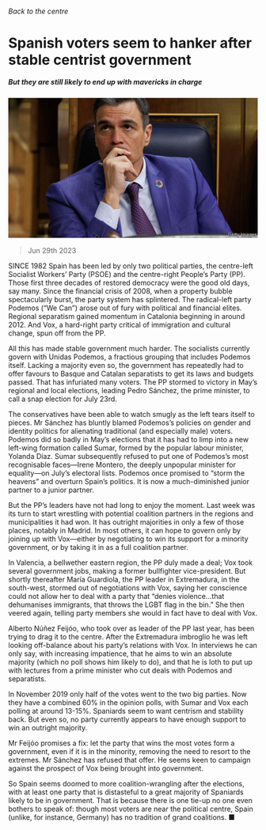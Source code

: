 ###### Back to the centre

# Spanish voters seem to hanker after stable centrist government 

##### But they are still likely to end up with mavericks in charge 

![image](images/20230701_EUP005.jpg) 

> Jun 29th 2023 

SINCE 1982 Spain has been led by only two political parties, the centre-left Socialist Workers’ Party (PSOE) and the centre-right People’s Party (PP). Those first three decades of restored democracy were the good old days, say many. Since the financial crisis of 2008, when a property bubble spectacularly burst, the party system has splintered. The radical-left party Podemos (“We Can”) arose out of fury with political and financial elites. Regional separatism gained momentum in Catalonia beginning in around 2012. And Vox, a hard-right party critical of immigration and cultural change, spun off from the PP.

All this has made stable government much harder. The socialists currently govern with Unidas Podemos, a fractious grouping that includes Podemos itself. Lacking a majority even so, the government has repeatedly had to offer favours to Basque and Catalan separatists to get its laws and budgets passed. That has infuriated many voters. The PP stormed to victory in May’s regional and local elections, leading Pedro Sánchez, the prime minister, to call a snap election for July 23rd. 

The conservatives have been able to watch smugly as the left tears itself to pieces. Mr Sánchez has bluntly blamed Podemos’s policies on gender and identity politics for alienating traditional (and especially male) voters. Podemos did so badly in May’s elections that it has had to limp into a new left-wing formation called Sumar, formed by the popular labour minister, Yolanda Díaz. Sumar subsequently refused to put one of Podemos’s most recognisable faces—Irene Montero, the deeply unpopular minister for equality—on July’s electoral lists. Podemos once promised to “storm the heavens” and overturn Spain’s politics. It is now a much-diminished junior partner to a junior partner.

But the PP’s leaders have not had long to enjoy the moment. Last week was its turn to start wrestling with potential coalition partners in the regions and municipalities it had won. It has outright majorities in only a few of those places, notably in Madrid. In most others, it can hope to govern only by joining up with Vox—either by negotiating to win its support for a minority government, or by taking it in as a full coalition partner. 

In Valencia, a bellwether eastern region, the PP duly made a deal; Vox took several government jobs, making a former bullfighter vice-president. But shortly thereafter María Guardiola, the PP leader in Extremadura, in the south-west, stormed out of negotiations with Vox, saying her conscience could not allow her to deal with a party that “denies  violence…that dehumanises immigrants, that throws the LGBT flag in the bin.” She then veered again, telling party members she would in fact have to deal with Vox.

Alberto Núñez Feijóo, who took over as leader of the PP last year, has been trying to drag it to the centre. After the Extremadura imbroglio he was left looking off-balance about his party’s relations with Vox. In interviews he can only say, with increasing impatience, that he aims to win an absolute majority (which no poll shows him likely to do), and that he is loth to put up with lectures from a prime minister who cut deals with Podemos and separatists. 

In November 2019 only half of the votes went to the two big parties. Now they have a combined 60% in the opinion polls, with Sumar and Vox each polling at around 13-15%. Spaniards seem to want centrism and stability back. But even so, no party currently appears to have enough support to win an outright majority.

Mr Feijóo promises a fix: let the party that wins the most votes form a government, even if it is in the minority, removing the need to resort to the extremes. Mr Sánchez has refused that offer. He seems keen to campaign against the prospect of Vox being brought into government. 

So Spain seems doomed to more coalition-wrangling after the elections, with at least one party that is distasteful to a great majority of Spaniards likely to be in government. That is because there is one tie-up no one even bothers to speak of: though most voters are near the political centre, Spain (unlike, for instance, Germany) has no tradition of grand coalitions. ■

